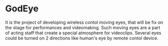 # GodEye
It is the project of developing  wireless contol moving eyes, that will be fix on the stage for performances and videomaking. Such moving eyes are a part of acting staff that create a special atmosphere for videoclips. Several eyes could be turned on 2 directions like human's eye by remote contol device.

